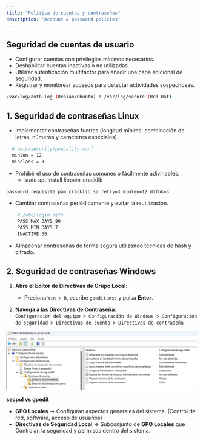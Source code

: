 ```yaml
---
title: "Política de cuentas y contraseñas"
description: "Account & password policies"
---
```


## Seguridad de cuentas de usuario 
  - Configurar cuentas con privilegios mínimos necesarios.  
  - Deshabilitar cuentas inactivas o no utilizadas.  
  - Utilizar autenticación multifactor para añadir una capa adicional de seguridad.  
  - Registrar y monitorear accesos para detectar actividades sospechosas.  
  ```bash
  /var/log/auth.log (Debian/Ubuntu) o /var/log/secure (Red Hat)
  ```

## 1. Seguridad de contraseñas Linux
  - Implementar contraseñas fuertes (longitud mínima, combinación de letras, números y caracteres especiales).
  ```bash
    # /etc/security/pwquality.conf
    minlen = 12
    minclass = 3
  ```
  - Prohibir el uso de contraseñas comunes o fácilmente adivinables.
    - sudo apt install libpam-cracklib
  ```
  password requisite pam_cracklib.so retry=3 minlen=12 difok=3
  ```
  - Cambiar contraseñas periódicamente y evitar la reutilización. 
  ```bash title="/etc/login.defs"
      # /etc/login.defs
      PASS_MAX_DAYS 90
      PASS_MIN_DAYS 7
      INACTIVE 30
  ```
  - Almacenar contraseñas de forma segura utilizando técnicas de hash y cifrado.  

## 2. Seguridad de contraseñas Windows
1. **Abre el Editor de Directivas de Grupo Local**:  
   - Presiona `Win + R`, escribe `gpedit.msc` y pulsa **Enter**.  

2. **Navega a las Directivas de Contraseña**:  
   `Configuración del equipo > Configuración de Windows > Configuración de seguridad > Directivas de cuenta > Directivas de contraseña`  

![gpedit](../../../../assets/ut4/gpedit.jpg)


**secpol vs gpedit**

- **GPO Locales** → Configuran aspectos generales del sistema. (Control de red, software, acceso de usuarios)
- **Directivas de Seguridad Local** → Subconjunto de **GPO Locales** que Controlan la seguridad y permisos dentro del sistema.  
